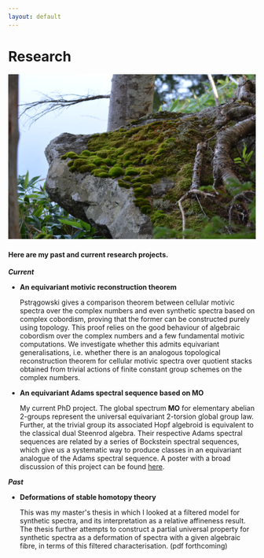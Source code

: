 ```yaml
---
layout: default
---
```


# Research

![moss](6014.jpg)

#### Here are my past and current research projects.
***Current***

- **An equivariant motivic reconstruction theorem**

  Pstrągowski gives a comparison theorem between cellular motivic spectra over the complex numbers and even synthetic spectra based on complex cobordism, proving that the former can be constructed purely using topology. This proof relies on the good behaviour of algebraic cobordism over the complex numbers and a few fundamental motivic computations. We investigate whether this admits equivariant generalisations, i.e. whether there is an analogous topological reconstruction theorem for cellular motivic spectra over quotient stacks obtained from trivial actions of finite constant group schemes on the complex numbers.
  
- **An equivariant Adams spectral sequence based on MO**

  My current PhD project. The global spectrum **MO** for elementary abelian 2-groups represent the universal equivariant 2-torsion global group law. Further, at the trivial group its associated Hopf algebroid is equivalent to the classical dual Steenrod algebra. Their respective Adams spectral sequences are related by a series of Bockstein spectral sequences, which give us a systematic way to produce classes in an equivariant analogue of the Adams spectral sequence. A poster with a broad discussion of this project can be found [here](./Piessevaux_poster.pdf).
  
***Past***
- **Deformations of stable homotopy theory**

  This was my master's thesis in which I looked at a filtered model for synthetic spectra, and its interpretation as a relative affineness result.
  The thesis further attempts to construct a partial universal property for synthetic spectra as a deformation of spectra with a given algebraic fibre, in terms of this filtered characterisation. (pdf forthcoming)

